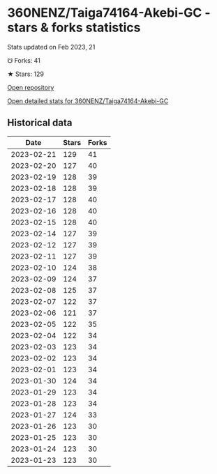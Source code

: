 # 360NENZ/Taiga74164-Akebi-GC - stars & forks statistics

Stats updated on Feb 2023, 21

☋ Forks: 41

★ Stars: 129

[Open repository](https://github.com/360NENZ/Taiga74164-Akebi-GC)

[Open detailed stats for 360NENZ/Taiga74164-Akebi-GC](https://reviewgithub.com/rep/360NENZ/Taiga74164-Akebi-GC)

## Historical data
| Date | Stars | Forks |
|------|-------|-------|
| 2023-02-21 | 129 | 41 | 
| 2023-02-20 | 127 | 40 | 
| 2023-02-19 | 128 | 39 | 
| 2023-02-18 | 128 | 39 | 
| 2023-02-17 | 128 | 40 | 
| 2023-02-16 | 128 | 40 | 
| 2023-02-15 | 128 | 40 | 
| 2023-02-14 | 127 | 39 | 
| 2023-02-12 | 127 | 39 | 
| 2023-02-11 | 127 | 39 | 
| 2023-02-10 | 124 | 38 | 
| 2023-02-09 | 124 | 37 | 
| 2023-02-08 | 125 | 37 | 
| 2023-02-07 | 122 | 37 | 
| 2023-02-06 | 121 | 37 | 
| 2023-02-05 | 122 | 35 | 
| 2023-02-04 | 122 | 34 | 
| 2023-02-03 | 123 | 34 | 
| 2023-02-02 | 123 | 34 | 
| 2023-02-01 | 123 | 34 | 
| 2023-01-30 | 124 | 34 | 
| 2023-01-29 | 123 | 34 | 
| 2023-01-28 | 123 | 34 | 
| 2023-01-27 | 124 | 33 | 
| 2023-01-26 | 123 | 30 | 
| 2023-01-25 | 123 | 30 | 
| 2023-01-24 | 123 | 30 | 
| 2023-01-23 | 123 | 30 | 

